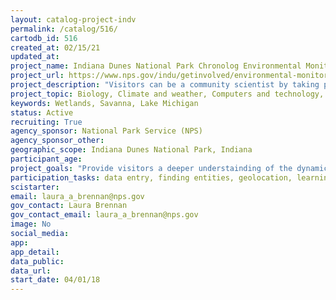 ```yaml
---
layout: catalog-project-indv
permalink: /catalog/516/
cartodb_id: 516
created_at: 02/15/21  
updated_at: 
project_name: Indiana Dunes National Park Chronolog Environmental Monitoring 
project_url: https://www.nps.gov/indu/getinvolved/environmental-monitoring.htm
project_description: "Visitors can be a community scientist by taking photographs at five photo monitoring locations in the park and submitting them to a web-based system called Chronolog. In return, the visitor received an e-mail with a description and a time lapse video of the restoration work, human or climate related change being monitored at that location. The photographs help the park and its partners monitor and share the story of landscape change as a result of these actions."
project_topic: Biology, Climate and weather, Computers and technology, Ecology and environment, Education, Geography, Geology and earth science, Nature and outdoors, Ocean/water and marine
keywords: Wetlands, Savanna, Lake Michigan
status: Active
recruiting: True  
agency_sponsor: National Park Service (NPS)
agency_sponsor_other: 
geographic_scope: Indiana Dunes National Park, Indiana
participant_age: 
project_goals: "Provide visitors a deeper understainding of the dynamic effect humans, nature and restoration work have on habitats at Indiana Dunes, and how they can help protect park resources."
participation_tasks: data entry, finding entities, geolocation, learning, observation, photography
scistarter: 
email: laura_a_brennan@nps.gov
gov_contact: Laura Brennan
gov_contact_email: laura_a_brennan@nps.gov
image: No
social_media: 
app: 
app_detail: 
data_public: 
data_url: 
start_date: 04/01/18
---
```

